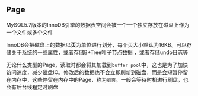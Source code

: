 ## Page

MySQL5.7版本的InnoDB引擎的数据表空间会被一个一个独立存放在磁盘上作为一个文件或多个文件

InnoDB会把磁盘上的数据以**页**为单位进行划分，每个页大小默认为16KB。可以存储关于系统的一些属性，或者存储B+Tree叶子节点数据 ，或者存储undo日志等

无论什么类型的Page，读取时都会将其加载到`buffer pool`中，这也是为了加快访问速度，减少磁盘IO。修改后的数据也不会立即刷新到磁盘，而是会短暂停留在内存中，这些停留在内存中的Page，称为`脏页`。一般会等待时机进行刷盘，也会有后台线程定时刷盘

